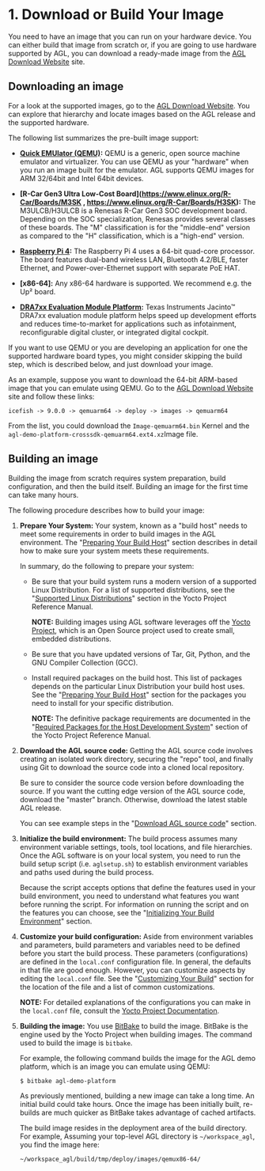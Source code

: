 # 1. Download or Build Your Image #

You need to have an image that you can run on your hardware device.
You can either build that image from scratch or, if you are going to use
hardware supported by AGL, you can download a ready-made image from the
[AGL Download Website](https://download.automotivelinux.org/AGL/release/) site.

## Downloading an image ##

For a look at the supported images, go to the
[AGL Download Website](https://download.automotivelinux.org/AGL/release/).
You can explore that hierarchy and locate images based on the AGL release and the supported hardware.

The following list summarizes the pre-built image support:

* **[Quick EMUlator (QEMU)](https://www.qemu.org/):**
QEMU is a generic, open source machine emulator and virtualizer.
You can use QEMU as your "hardware" when you run an image built for
the emulator.
AGL supports QEMU images for ARM 32/64bit and Intel 64bit
devices.

* **[R-Car Gen3 Ultra Low-Cost Board](https://www.elinux.org/R-Car/Boards/M3SK , https://www.elinux.org/R-Car/Boards/H3SK):**
The M3ULCB/H3ULCB is a Renesas R-Car Gen3 SOC development board.
Depending on the SOC specialization, Renesas provides several classes
of these boards.
The "M" classification is for the "middle-end" version as compared to the
"H" classification, which is a "high-end" version.

* **[Raspberry Pi 4](https://www.raspberrypi.org/products/):**
The Raspberry Pi 4 uses a 64-bit quad-core processor.
The board features dual-band wireless LAN, Bluetooth 4.2/BLE,
faster Ethernet, and Power-over-Ethernet support with separate PoE HAT.

* **[x86-64]:**
Any x86-64 hardware is supported. We recommend e.g. the Up² board.

* **[DRA7xx Evaluation Module Platform](http://www.ti.com/tool/J6EVM5777):**
Texas Instruments Jacinto™ DRA7xx evaluation module platform helps speed up
development efforts and reduces time-to-market for applications
such as infotainment, reconfigurable digital cluster, or integrated digital
cockpit.



If you want to use QEMU or you are developing an application for one the
supported hardware board types, you might consider skipping the build
step, which is described below, and just download your image.

As an example, suppose you want to download the 64-bit ARM-based image
that you can emulate using QEMU.
Go to the [AGL Download Website](https://download.automotivelinux.org/AGL/release/)
site and follow these links:

```
icefish -> 9.0.0 -> qemuarm64 -> deploy -> images -> qemuarm64
```

From the list, you could download the ``Image-qemuarm64.bin`` Kernel and the 
``agl-demo-platform-crosssdk-qemuarm64.ext4.xz``Image file.


## Building an image ##

Building the image from scratch requires system preparation, build configuration, and then the build itself.
Building an image for the first time can take many hours.

The following procedure describes how to build your image:

1. **Prepare Your System:**  Your system, known as a "build host" needs to meet some requirements
   in order to build images in the AGL environment.
   The "[Preparing Your Build Host](./image-workflow-prep-host.html)"
   section describes in detail how to make sure your system meets
   these requirements.

   In summary, do the following to prepare your system:

   * Be sure that your build system runs a modern version of a supported Linux Distribution.
     For a list of supported distributions, see the
     "[Supported Linux Distributions](https://yoctoproject.org/docs/2.4.4/ref-manual/ref-manual.html#detailed-supported-distros)"
     section in the Yocto Project Reference Manual.

     **NOTE:** Building images using AGL software leverages off the
     [Yocto Project](https://www.yoctoproject.org/), which is an Open Source project used to create small, embedded distributions.

   * Be sure that you have updated versions of Tar, Git, Python, and the GNU Compiler Collection (GCC).

   * Install required packages on the build host.
     This list of packages depends on the particular Linux Distribution your build host uses.
     See the
     "[Preparing Your Build Host](./image-workflow-prep-host.html)"
     section for the packages you need to install for your specific
     distribution.

     **NOTE:** The definitive package requirements are documented in the
     "[Required Packages for the Host Development System](https://yoctoproject.org/docs/latest/ref-manual/ref-manual.html#required-packages-for-the-host-development-system)"
     section of the Yocto Project Reference Manual.

2. **Download the AGL source code:** Getting the AGL source code involves creating an
   isolated work directory, securing the "repo" tool, and finally
   using Git to download the source code into a cloned local repository.

   Be sure to consider the source code version before downloading the source.
   If you want the cutting edge version of the AGL source code, download the "master" branch.
   Otherwise, download the latest stable AGL release.

   You can see example steps in the
   "[Download AGL source code](./image-workflow-download-sw.html)"
   section.

3. **Initialize the build environment:** The build process assumes many environment
   variable settings, tools, tool locations, and file hierarchies.
   Once the AGL software is on your local system, you need to run the build
   setup script (i.e. ``aglsetup.sh``) to establish environment variables
   and paths used during the build process.

   Because the script accepts options that define the features used in your
   build environment, you need to understand what features you want
   before running the script.
   For information on running the script and on the features you can choose,
   see the
   "[Initializing Your Build Environment](./image-workflow-initialize-build-environment.html)"
   section.

4. **Customize your build configuration:** Aside from environment variables
   and parameters, build parameters and variables need to be defined before
   you start the build process.
   These parameters (configurations) are defined in the ``local.conf``
   configuration file.
   In general, the defaults in that file are good enough.
   However, you can customize aspects by editing the ``local.conf`` file.
   See the
   "[Customizing Your Build](./image-workflow-cust-build.html)"
   section for the location of the file and a list of common customizations.

   **NOTE:** For detailed explanations of the configurations you can make
   in the ``local.conf`` file, consult the
   [Yocto Project Documentation](https://www.yoctoproject.org/docs/).

5. **Building the image:** You use
   [BitBake](https://yoctoproject.org/docs/2.4.4/bitbake-user-manual/bitbake-user-manual.html)
   to build the image.
   BitBake is the engine used by the Yocto Project when building images.
   The command used to build the image is ``bitbake``.

   For example, the following command builds the image for the AGL demo platform,
   which is an image you can emulate using QEMU:

   ```
   $ bitbake agl-demo-platform
   ```

   As previously mentioned, building a new image can take a long time.
   An initial build could take hours.
   Once the image has been initially built, re-builds are much quicker as
   BitBake takes advantage of cached artifacts.

   The build image resides in the deployment area of the build directory.
   For example, Assuming your top-level AGL directory is ``~/workspace_agl``, you find the image here:

   ```
   ~/workspace_agl/build/tmp/deploy/images/qemux86-64/
   ```
